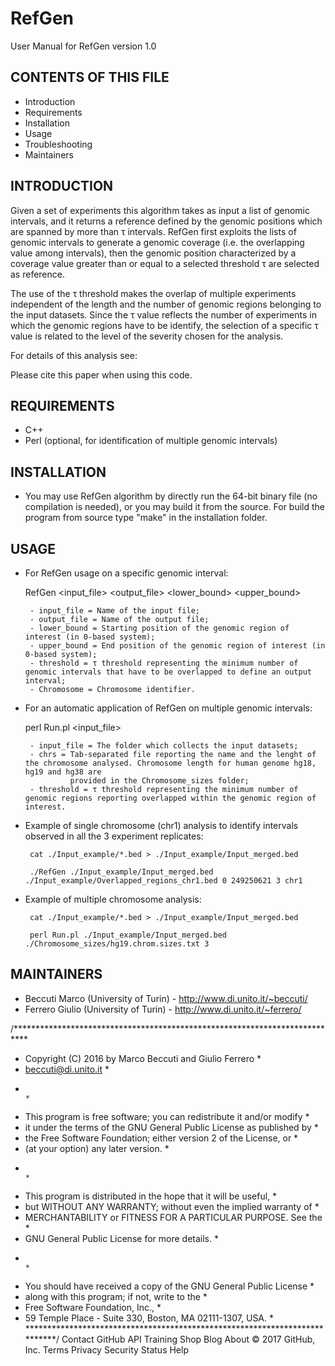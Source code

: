 # RefGen
User Manual for RefGen version 1.0

CONTENTS OF THIS FILE
---------------------
   
 * Introduction
 * Requirements
 * Installation
 * Usage
 * Troubleshooting
 * Maintainers

INTRODUCTION
------------

Given a set of experiments this algorithm takes as input a list of genomic intervals, and it returns a reference defined by the genomic positions which are spanned by more than τ intervals. RefGen first exploits the lists of genomic intervals to generate a genomic coverage (i.e. the overlapping value among intervals), then the genomic position characterized by a coverage value greater than or equal to a selected threshold τ are selected as reference.

The use of the τ threshold makes the overlap of multiple experiments independent of the length and the number of genomic regions belonging to the input datasets. Since the τ value reflects the number of experiments in which the genomic regions have to be identify, the selection of a specific τ value is related to the level of the severity chosen for the analysis.

For details of this analysis see:

Please cite this paper when using this code.

REQUIREMENTS
------------

 * C++
 * Perl (optional, for identification of multiple genomic intervals)

INSTALLATION
------------
 
 * You may use RefGen algorithm by directly run the 64-bit binary file (no compilation is needed), or you may build it from the source. For build the program from source type "make" in the installation folder.

USAGE
-------------
 
 * For RefGen usage on a specific genomic interval:

	RefGen <input_file> <output_file> <lower_bound> <upper_bound> <threshold> <Chromosome>

		- input_file = Name of the input file;
		- output_file = Name of the output file;
		- lower_bound = Starting position of the genomic region of interest (in 0-based system);
		- upper_bound = End position of the genomic region of interest (in 0-based system);
		- threshold = τ threshold representing the minimum number of genomic intervals that have to be overlapped to define an output interval;
		- Chromosome = Chromosome identifier.

 * For an automatic application of RefGen on multiple genomic intervals:

	perl Run.pl <input_file> <chrs> <threshold>

		- input_file = The folder which collects the input datasets;
		- chrs = Tab-separated file reporting the name and the lenght of the chromosome analysed. Chromosome length for human genome hg18, hg19 and hg38 are
				 provided in the Chromosome_sizes folder;
		- threshold = τ threshold representing the minimum number of genomic regions reporting overlapped within the genomic region of interest.
		
 * Example of single chromosome (chr1) analysis to identify intervals observed in all the 3 experiment replicates:

		cat ./Input_example/*.bed > ./Input_example/Input_merged.bed
		
		./RefGen ./Input_example/Input_merged.bed ./Input_example/Overlapped_regions_chr1.bed 0 249250621 3 chr1

 * Example of multiple chromosome analysis:	

		cat ./Input_example/*.bed > ./Input_example/Input_merged.bed

		perl Run.pl ./Input_example/Input_merged.bed ./Chromosome_sizes/hg19.chrom.sizes.txt 3

MAINTAINERS
-----------

 * Beccuti Marco (University of Turin) - http://www.di.unito.it/~beccuti/
 * Ferrero Giulio (University of Turin) - http://www.di.unito.it/~ferrero/

/***************************************************************************
 *   Copyright (C) 2016 by Marco Beccuti and Giulio Ferrero                *
 *   beccuti@di.unito.it    											   *
 *                                                                         *
 *   This program is free software; you can redistribute it and/or modify  *
 *   it under the terms of the GNU General Public License as published by  *
 *   the Free Software Foundation; either version 2 of the License, or     *
 *   (at your option) any later version.                                   *
 *                                                                         *
 *   This program is distributed in the hope that it will be useful,       *
 *   but WITHOUT ANY WARRANTY; without even the implied warranty of        *
 *   MERCHANTABILITY or FITNESS FOR A PARTICULAR PURPOSE.  See the         *
 *   GNU General Public License for more details.                          *
 *                                                                         *
 *   You should have received a copy of the GNU General Public License     *
 *   along with this program; if not, write to the                         *
 *   Free Software Foundation, Inc.,                                       *
 *   59 Temple Place - Suite 330, Boston, MA  02111-1307, USA.             *
 ***************************************************************************/
Contact GitHub API Training Shop Blog About
© 2017 GitHub, Inc. Terms Privacy Security Status Help
